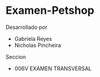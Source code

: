 # Examen-Petshop
Desarrollado por 
  - Gabriela  Reyes
  - Nicholas Pincheira

Seccion 
  - 006V
 EXAMEN TRANSVERSAL

